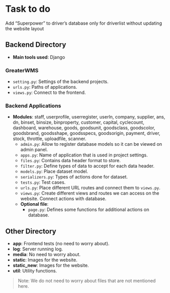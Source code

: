 # Task to do 
Add “Superpower” to driver’s database only for driverlist without updating the website layout
## Backend Directory

- **Main tools used**: Django

### GreaterWMS
- `setting.py`: Settings of the backend projects.
- `urls.py`: Paths of applications.
- `views.py`: Connect to the frontend.

### Backend Applications
- **Modules**: staff, userprofile, userregister, userln, company, supplier, ans, dn, binset, binsize, binproperty, customer, capital, cyclecount, dashboard, warehouse, goods, goodsunit, goodsclass, goodscolor, goodsbrand, goodsshape, goodsspecs, goodsorigin, payment, driver, stock, throttle, uploadfile, scanner.
  - `admin.py`: Allow to register database models so it can be viewed on admin panel.
  - `apps.py`: Name of application that is used in project settings.
  - `files.py`: Contains data header format to store.
  - `filter.py`: Define types of data to accept for each data header.
  - `models.py`: Place dataset model.
  - `serializers.py`: Types of actions done for dataset.
  - `tests.py`: Test cases.
  - `urls.py`: Place different URL routes and connect them to `views.py`.
  - `views.py`: Create different views and routes we can access on the website. Connect actions with database.
  - **Optional file**:
    - `page.py`: Defines some functions for additional actions on database.

## Other Directory

- **app**: Frontend tests (no need to worry about).
- **log**: Server running log.
- **media**: No need to worry about.
- **static**: Images for the website.
- **static_new**: Images for the website.
- **util**: Utility functions.

> Note: We do not need to worry about files that are not mentioned here.
